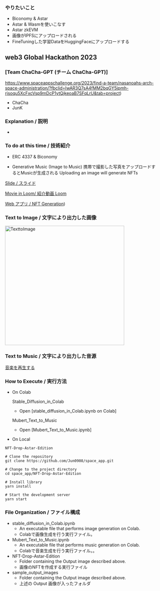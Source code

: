 ### やりたいこと
- Biconomy & Astar
- Astar & Wasmを使いこなす
- Astar zkEVM
- 画像がIPFSにアップロードされる
- FineTuningした学習DataをHuggingFaceにアップロードする

## web3 Global Hackathon 2023

### [Team ChaCha-GPT (チーム ChaCha-GPT)]
https://www.spaceappschallenge.org/2023/find-a-team/nasanoahs-arch-space-administration/?fbclid=IwAR3Q7sA4fMM2bqGY5ipmh-rjsoqu5XcFxcVsp9mDcP1ytQjkeoaB7SFqLrU&tab=project)
- ChaCha
- JunK 

### Explanation / 説明

- 

### To do at this time / 技術紹介
- ERC 4337 & Biconomy 


- Generative Music (Image to Music)
  携帯で撮影した写真をアップロードするとMusicが生成される
Uploading an image will generate NFTs


 [Slide / スライド](https://docs.google.com/presentation/d/1SFMJqgYY59PvGXzrFeguV166TxxNBXH3Gz5435CAzF8/edit?usp=sharing)

 [Movie in Loom/ 紹介動画 Loom](https://www.loom.com/share/eeaaa68e8877401c8e24b800f2289f13?sid=f27caf84-7cdc-4a48-bf1b-6cd09654700a)

 [Web アプリ / NFT Generation](https://astar-edition-drop.vercel.app/))
  
###  Text to Image / 文字により出力した画像
<div >
<img width="393" alt="TexttoImage" src="https://github.com/Jun0908/Chacha-GPT/assets/31527310/a19c2360-4ab7-4e4f-ad92-5b51b61b06a4">
</div>

### Text to Music / 文字により出力した音源
[音楽を再生する](https://mubert.com/render/tracks/094a91f685064b0dbe1f43cb8995c063)

### How to Execute / 実行方法

- On Colab

  Stable_Diffusion_in_Colab
  - Open [stable_diffusion_in_Colab.ipynb on Colab]
  
  Mubert_Text_to_Music
  - Open [Mubert_Text_to_Music.ipynb]
 
- On Local 

```
NFT-Drop-Astar-Edition

# Clone the repository
git clone https://github.com/Jun0908/space_app.git

# Change to the project directory
cd space_app/NFT-Drop-Astar-Edition

# Install library
yarn install 

# Start the development server
yarn start
```

### File Organization / ファイル構成

- stable_diffusion_in_Colab.ipynb
  - An executable file that performs image generation on Colab.
  - Colabで画像生成を行う実行ファイル。
- Mubert_Text_to_Music.ipynb
  - An executable file that performs music generation on Colab.
  - Colabで音楽生成を行う実行ファイル。。
- NFT-Drop-Astar-Edition
  - Folder containing the Output image described above.
  - 画像のNFTを作成する実行ファイル
- sample_output_images
  - Folder containing the Output image described above.
  - 上述の Output 画像が入ったフォルダ
